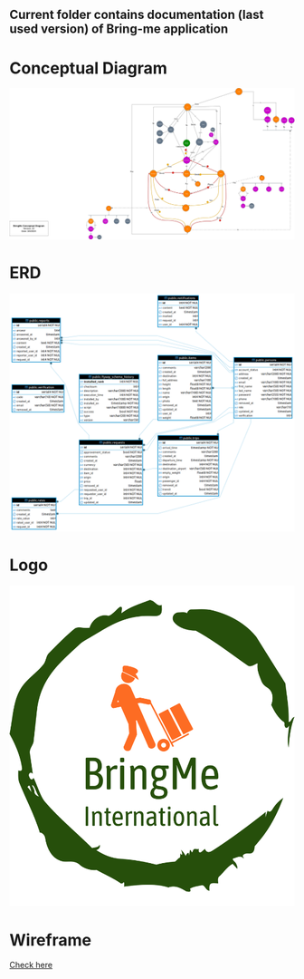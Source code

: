 ## Current folder contains documentation (last used version) of Bring-me application
# Conceptual Diagram
![V1-en.jpg](Context%20Diagram%2Fphotos%2FV1-en.jpg)

# ERD
![bringme - public.png](ERD%2FPhotos%2FV6-last%2Fbringme%20-%20public.png)

# Logo
![logo-no-background.png](Logo%2Fpng%2Flogo-no-background.png)

# Wireframe
[Check here](Wireframes%2Fversion2%2FWireframes-V2.drawio.html)